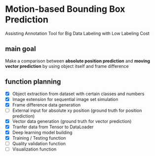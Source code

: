 # Motion-based Bounding Box Prediction
Assisting Annotation Tool for Big Data Labeling with Low Labeling Cost

## main goal
Make a comparison between **absolute position prediction** and **moving vector prediction** by using object itself and frame difference

## function planning
- [x] Object extraction from dataset with certain classes and numbers
- [x] Image extension for sequential image set simulation
- [x] Frame difference data generation
- [ ] External input for absolute xy position (ground truth for position prediction)
- [x] Vector data generation (ground truth for vector prediction)
- [x] Tranfer data from Tensor to DataLoader
- [x] Deep learning model building
- [x] Training / Testing function
- [ ] Quality validation function
- [ ] Visualization function
